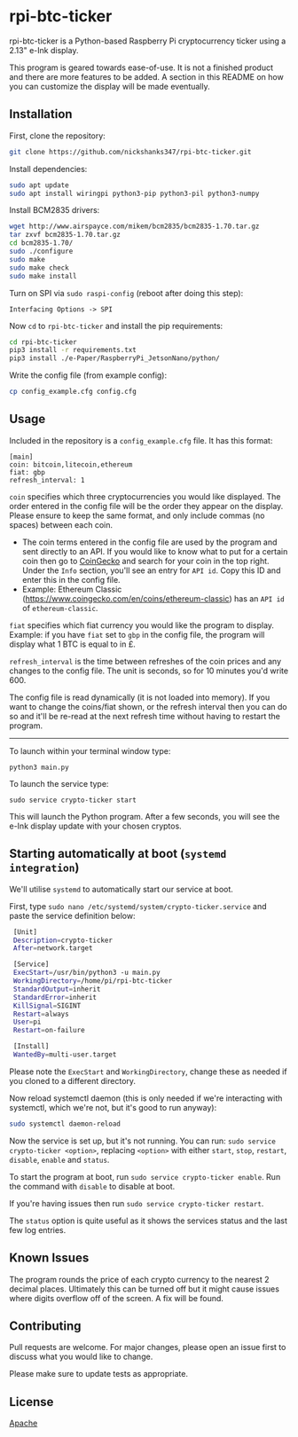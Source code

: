 # rpi-btc-ticker

rpi-btc-ticker is a Python-based Raspberry Pi cryptocurrency ticker using a 2.13" e-Ink display. 

This program is geared towards ease-of-use. It is not a finished product and there are more features to be added. A section in this README on how you can customize the display will be made eventually.

## Installation

First, clone the repository:
```bash
git clone https://github.com/nickshanks347/rpi-btc-ticker.git
```

Install dependencies:
```bash
sudo apt update
sudo apt install wiringpi python3-pip python3-pil python3-numpy
```

Install BCM2835 drivers:
```bash
wget http://www.airspayce.com/mikem/bcm2835/bcm2835-1.70.tar.gz
tar zxvf bcm2835-1.70.tar.gz
cd bcm2835-1.70/
sudo ./configure
sudo make
sudo make check
sudo make install
```

Turn on SPI via `sudo raspi-config` (reboot after doing this step):
```
Interfacing Options -> SPI
```

Now `cd` to `rpi-btc-ticker` and install the pip requirements:
```bash
cd rpi-btc-ticker
pip3 install -r requirements.txt
pip3 install ./e-Paper/RaspberryPi_JetsonNano/python/
```

Write the config file (from example config):
```bash
cp config_example.cfg config.cfg
```

## Usage


Included in the repository is a `config_example.cfg` file. It has this format:
```
[main]
coin: bitcoin,litecoin,ethereum
fiat: gbp
refresh_interval: 1
```
`coin` specifies which three cryptocurrencies you would like displayed. The order entered in the config file will be the order they appear on the display. Please ensure to keep the same format, and only include commas (no spaces) between each coin.

-   The coin terms entered in the config file are used by the program and sent directly to an API. If you would like to know what to put for a certain coin then go to [CoinGecko](https://coingecko.com) and search for your coin in the top right. Under the `Info` section, you'll see an entry for `API id`. Copy this ID and enter this in the config file. 
-   Example: Ethereum Classic (https://www.coingecko.com/en/coins/ethereum-classic) has an `API id` of `ethereum-classic`.

`fiat` specifies which fiat currency you would like the program to display. Example: if you have `fiat` set to `gbp` in the config file, the program will display what 1 BTC is equal to in £.

`refresh_interval` is the time between refreshes of the coin prices and any changes to the config file. The unit is seconds, so for 10 minutes you'd write 600. 

The config file is read dynamically (it is not loaded into memory). If you want to change the coins/fiat shown, or the refresh interval then you can do so and it'll be re-read at the next refresh time without having to restart the program.

---
To launch within your terminal window type: 
```
python3 main.py
```

To launch the service type: 
```
sudo service crypto-ticker start
```

This will launch the Python program. After a few seconds, you will see the e-Ink display update with your chosen cryptos.

## Starting automatically at boot (`systemd integration`)

We'll utilise `systemd` to automatically start our service at boot. 

First, type `sudo nano /etc/systemd/system/crypto-ticker.service` and paste the service definition below:
```bash
 [Unit]
 Description=crypto-ticker
 After=network.target

 [Service]
 ExecStart=/usr/bin/python3 -u main.py
 WorkingDirectory=/home/pi/rpi-btc-ticker
 StandardOutput=inherit
 StandardError=inherit
 KillSignal=SIGINT
 Restart=always
 User=pi
 Restart=on-failure

 [Install]
 WantedBy=multi-user.target
 ```
Please note the `ExecStart` and `WorkingDirectory`, change these as needed if you cloned to a different directory.

Now reload systemctl daemon (this is only needed if we're interacting with systemctl, which we're not, but it's good to run anyway):
```bash
sudo systemctl daemon-reload
```

Now the service is set up, but it's not running. You can run: `sudo service crypto-ticker <option>`, replacing `<option>` with either `start`, `stop`, `restart`, `disable`, `enable` and `status`.

To start the program at boot, run `sudo service crypto-ticker enable`. Run the command with `disable` to disable at boot. 

If you're having issues then run `sudo service crypto-ticker restart`.

The `status` option is quite useful as it shows the services status and the last few log entries. 


## Known Issues

The program rounds the price of each crypto currency to the nearest 2 decimal places. Ultimately this can be turned off but it might cause issues where digits overflow off of the screen. A fix will be found.

## Contributing
Pull requests are welcome. For major changes, please open an issue first to discuss what you would like to change.

Please make sure to update tests as appropriate.

## License
[Apache](http://www.apache.org/licenses/LICENSE-2.0)
